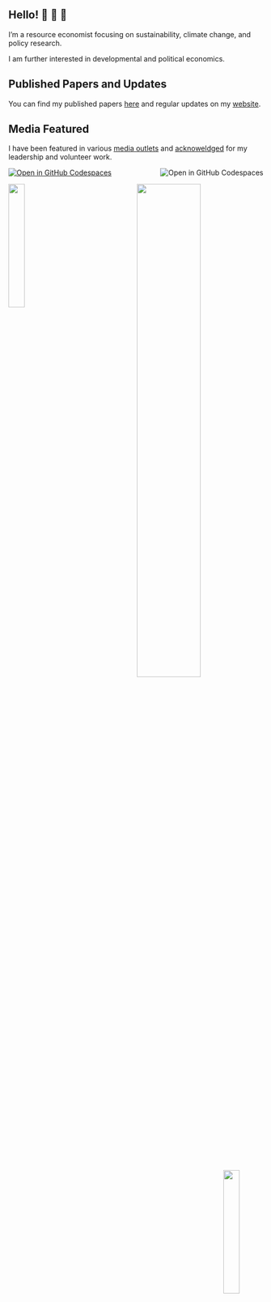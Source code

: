 <!---
biju9bjs/biju9bjs is a ✨ special ✨ repository because its `README.md` (this file) appears on your GitHub profile.
You can click the Preview link to take a look at your changes.
--->

## Hello! 👋 👋 👋
I’m a resource economist focusing on sustainability, climate change, and policy research. 

I am further interested in developmental and political economics.

## Published Papers and Updates
You can find my published papers [here](https://github.com/bijubjs/bijubjs/tree/main/1.%20Published%20Papers) and regular updates on my [website](https://bijeshmishra.wordpress.com/).

## Media Featured
I have been featured in various [media outlets](https://github.com/bijubjs/bijubjs/tree/main/2.%20Media%20Featured) and [acknoweldged](https://github.com/bijubjs/bijubjs/tree/main/3.%20Acknowledged) for my leadership and volunteer work.

<a href='https://codespaces.new/bijubjs/bijubjs?quickstart=1'><img align="right" src='https://github.com/codespaces/badge.svg' alt='Open in GitHub Codespaces' style='max-width: 100%;'></a>

[![Open in GitHub Codespaces](https://github.com/codespaces/badge.svg)](https://codespaces.new/bijubjs/bijubjs?quickstart=1)

<img align="left" src="https://user-images.githubusercontent.com/65187002/144930161-2f783401-8d27-4fdf-a2f7-cc0ba32f1f1f.gif" width="25%" style="display:inline;">
<p align="center">
    <a href="https://github.com/bijubjs"><img width="50%" src="https://github-readme-stats.vercel.app/api/top-langs/?username=bijubjs&theme=dark&hide=html,css,cmake&layout=compact&langs_count=5&bg_color=101010&hide_title=true"></a>
<img align="right" src="https://user-images.githubusercontent.com/65187002/144930161-2f783401-8d27-4fdf-a2f7-cc0ba32f1f1f.gif" width="25%" style="display:inline;">
